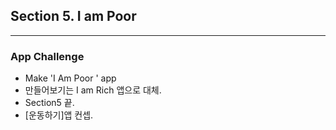 ## Section 5. I am Poor

---

### App Challenge

- Make 'I Am Poor ' app
- 만들어보기는 I am Rich 앱으로 대체.
- Section5 끝.
- [운동하기]앱 컨셉.


